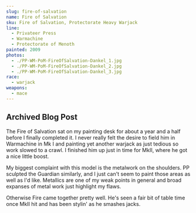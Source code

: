 ```yaml
---
slug: fire-of-salvation
name: Fire of Salvation
sku: Fire of Salvation, Protectorate Heavy Warjack
line:
  - Privateer Press
  - Warmachine
  - Protectorate of Menoth
painted: 2009
photos:
  - ./PP-WM-PoM-FireOfSalvation-Dankel_1.jpg
  - ./PP-WM-PoM-FireOfSalvation-Dankel_2.jpg
  - ./PP-WM-PoM-FireOfSalvation-Dankel_3.jpg
race:
  - warjack
weapons:
  - mace
---
```


## Archived Blog Post

The Fire of Salvation sat on my painting desk for about a year and a half before I finally completed it. I never really felt the desire to field him in Warmachine in Mk I and painting yet another warjack as just tedious so work slowed to a crawl. I finished him up just in time for MkII, where he got a nice little boost.

My biggest complaint with this model is the metalwork on the shoulders. PP sculpted the Guardian similarly, and I just can't seem to paint those areas as well as I'd like. Metallics are one of my weak points in general and broad expanses of metal work just highlight my flaws.

Otherwise Fire came together pretty well. He's seen a fair bit of table time once MkII hit and has been stylin' as he smashes jacks.
